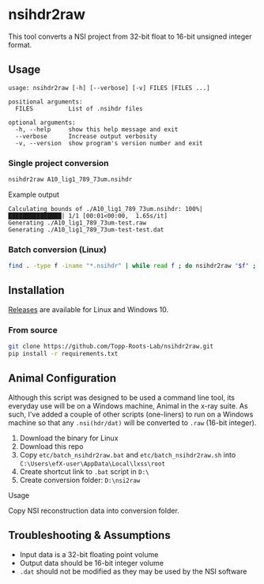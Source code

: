 # nsihdr2raw

This tool converts a NSI project from 32-bit float to 16-bit unsigned integer format.

## Usage
```
usage: nsihdr2raw [-h] [--verbose] [-v] FILES [FILES ...]

positional arguments:
  FILES          List of .nsihdr files

optional arguments:
  -h, --help     show this help message and exit
  --verbose      Increase output verbosity
  -v, --version  show program's version number and exit
```

### Single project conversion
```bash
nsihdr2raw A10_lig1_789_73um.nsihdr
```

Example output
```
Calculating bounds of ./A10_lig1_789_73um.nsihdr: 100%|███████████████| 1/1 [00:01<00:00,  1.65s/it]
Generating ./A10_lig1_789_73um-test.raw
Generating ./A10_lig1_789_73um-test-test.dat
```

### Batch conversion (Linux)

```bash
find . -type f -iname "*.nsihdr" | while read f ; do nsihdr2raw "$f" ; done
```

## Installation

[Releases](https://github.com/Topp-Roots-Lab/nsihdr2raw/releases) are available for Linux and Windows 10.

### From source
```bash
git clone https://github.com/Topp-Roots-Lab/nsihdr2raw.git
pip install -r requirements.txt
```

## Animal Configuration

Although this script was designed to be used a command line tool, its everyday
use will be on a Windows machine, Animal in the x-ray suite. As such, I've 
added a couple of other scripts (one-liners) to run on a Windows machine so
that any `.nsi(hdr/dat)` will be converted to `.raw` (16-bit integer).

1. Download the binary for Linux
2. Download this repo
3. Copy `etc/batch_nsihdr2raw.bat` and `etc/batch_nsihdr2raw.sh` into `C:\Users\efX-user\AppData\Local\lxss\root`
4. Create shortcut link to `.bat` script in `D:\`
5. Create conversion folder: `D:\nsi2raw`

Usage

Copy NSI reconstruction data into conversion folder.


## Troubleshooting & Assumptions

- Input data is a 32-bit floating point volume
- Output data should be 16-bit integer volume
- `.dat` should not be modified as they may be used by the NSI software
